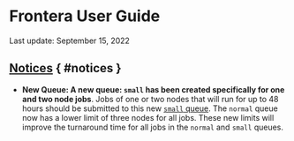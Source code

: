 # Frontera User Guide
Last update: September 15, 2022
<!-- SDL <a href="https://frontera-xortal.tacc.utexas.edu/user-guide/docs/user-guide.pdf">Download PDF <i class="fa fa-file-pdf-o"></i></a></span>-->

## [Notices](#notices) { #notices }

* **New Queue: A new queue: `small` has been created specifically for one and two node jobs**. Jobs of one or two nodes that will run for up to 48 hours should be submitted to this new [`small` queue](#queues).  The `normal` queue now has a lower limit of three nodes for all jobs. These new limits will improve the turnaround time for all jobs in the `normal` and `small` queues.

